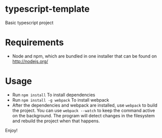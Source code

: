 # typescript-template
Basic typescript project

# Requirements
- Node and npm, which are bundled in one installer that can be found on http://nodejs.org/

# Usage

- Run `npm install` To install dependencies
- Run `npm install -g webpack` To install webpack
- After the dependencies and webpack are installed, use `webpack` to build the project.
  You can use `webpack --watch` to keep the command active on the background.
  The program will detect changes in the filesystem and rebuild the project when that happens.

Enjoy!
